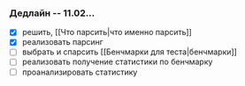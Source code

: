 ### Дедлайн -- 11.02...
- [x] решить, [[Что парсить|что именно парсить]]
- [x] реализовать парсинг
- [ ] выбрать и спарсить [[Бенчмарки для теста|бенчмарки]]
- [ ] реализовать получение статистики по бенчмарку
- [ ] проанализировать статистику